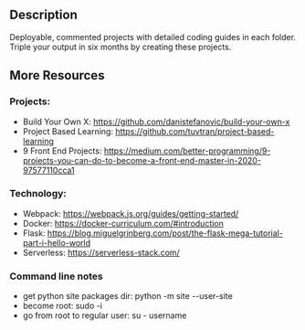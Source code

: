 ## Description

Deployable, commented projects with detailed coding guides in each folder. Triple your output in six months by creating these projects.


## More Resources
### Projects:
- Build Your Own X: https://github.com/danistefanovic/build-your-own-x
- Project Based Learning: https://github.com/tuvtran/project-based-learning
- 9 Front End Projects: https://medium.com/better-programming/9-projects-you-can-do-to-become-a-front-end-master-in-2020-97577110cca1


### Technology:
- Webpack: https://webpack.js.org/guides/getting-started/
- Docker: https://docker-curriculum.com/#introduction
- Flask: https://blog.miguelgrinberg.com/post/the-flask-mega-tutorial-part-i-hello-world
- Serverless: https://serverless-stack.com/

### Command line notes
- get python site packages dir: python -m site --user-site
- become root: sudo -i
- go from root to regular user: su - username